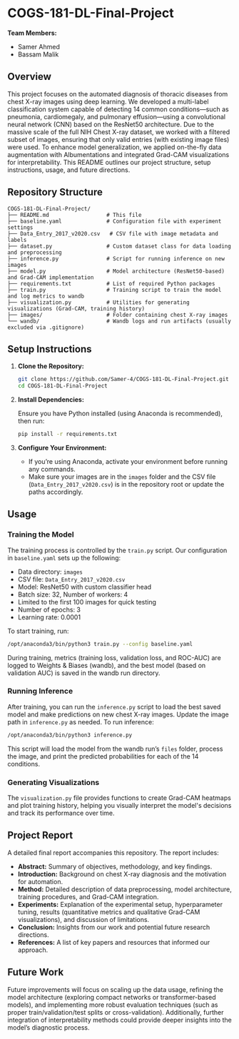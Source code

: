 # COGS-181-DL-Final-Project

**Team Members:**  
- Samer Ahmed  
- Bassam Malik

## Overview

This project focuses on the automated diagnosis of thoracic diseases from chest X-ray images using deep learning. We developed a multi-label classification system capable of detecting 14 common conditions—such as pneumonia, cardiomegaly, and pulmonary effusion—using a convolutional neural network (CNN) based on the ResNet50 architecture. Due to the massive scale of the full NIH Chest X-ray dataset, we worked with a filtered subset of images, ensuring that only valid entries (with existing image files) were used. To enhance model generalization, we applied on-the-fly data augmentation with Albumentations and integrated Grad-CAM visualizations for interpretability. This README outlines our project structure, setup instructions, usage, and future directions.

## Repository Structure

```
COGS-181-DL-Final-Project/
├── README.md                  # This file
├── baseline.yaml              # Configuration file with experiment settings
├── Data_Entry_2017_v2020.csv   # CSV file with image metadata and labels
├── dataset.py                 # Custom dataset class for data loading and preprocessing
├── inference.py               # Script for running inference on new images
├── model.py                   # Model architecture (ResNet50-based) and Grad-CAM implementation
├── requirements.txt           # List of required Python packages
├── train.py                   # Training script to train the model and log metrics to wandb
├── visualization.py           # Utilities for generating visualizations (Grad-CAM, training history)
├── images/                    # Folder containing chest X-ray images
└── wandb/                     # Wandb logs and run artifacts (usually excluded via .gitignore)
```

## Setup Instructions

1. **Clone the Repository:**

   ```bash
   git clone https://github.com/Samer-4/COGS-181-DL-Final-Project.git
   cd COGS-181-DL-Final-Project
   ```

2. **Install Dependencies:**

   Ensure you have Python installed (using Anaconda is recommended), then run:

   ```bash
   pip install -r requirements.txt
   ```

3. **Configure Your Environment:**

   - If you’re using Anaconda, activate your environment before running any commands.
   - Make sure your images are in the `images` folder and the CSV file (`Data_Entry_2017_v2020.csv`) is in the repository root or update the paths accordingly.

## Usage

### Training the Model

The training process is controlled by the `train.py` script. Our configuration in `baseline.yaml` sets up the following:
- Data directory: `images`
- CSV file: `Data_Entry_2017_v2020.csv`
- Model: ResNet50 with custom classifier head
- Batch size: 32, Number of workers: 4
- Limited to the first 100 images for quick testing
- Number of epochs: 3
- Learning rate: 0.0001

To start training, run:

```bash
/opt/anaconda3/bin/python3 train.py --config baseline.yaml
```

During training, metrics (training loss, validation loss, and ROC-AUC) are logged to Weights & Biases (wandb), and the best model (based on validation AUC) is saved in the wandb run directory.

### Running Inference

After training, you can run the `inference.py` script to load the best saved model and make predictions on new chest X-ray images. Update the image path in `inference.py` as needed. To run inference:

```bash
/opt/anaconda3/bin/python3 inference.py
```

This script will load the model from the wandb run’s `files` folder, process the image, and print the predicted probabilities for each of the 14 conditions.

### Generating Visualizations

The `visualization.py` file provides functions to create Grad-CAM heatmaps and plot training history, helping you visually interpret the model's decisions and track its performance over time.

## Project Report

A detailed final report accompanies this repository. The report includes:
- **Abstract:** Summary of objectives, methodology, and key findings.
- **Introduction:** Background on chest X-ray diagnosis and the motivation for automation.
- **Method:** Detailed description of data preprocessing, model architecture, training procedures, and Grad-CAM integration.
- **Experiments:** Explanation of the experimental setup, hyperparameter tuning, results (quantitative metrics and qualitative Grad-CAM visualizations), and discussion of limitations.
- **Conclusion:** Insights from our work and potential future research directions.
- **References:** A list of key papers and resources that informed our approach.

## Future Work

Future improvements will focus on scaling up the data usage, refining the model architecture (exploring compact networks or transformer-based models), and implementing more robust evaluation techniques (such as proper train/validation/test splits or cross-validation). Additionally, further integration of interpretability methods could provide deeper insights into the model’s diagnostic process.
